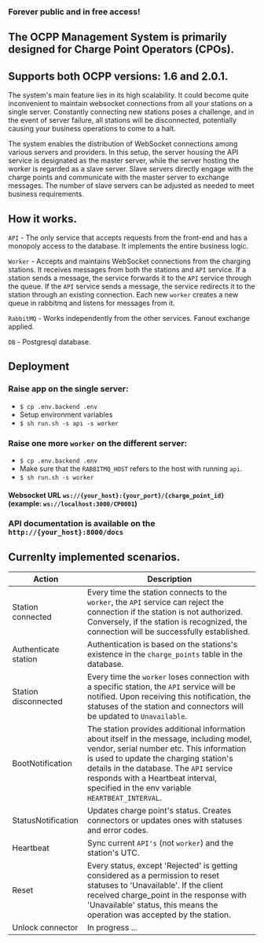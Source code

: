 ### Forever public and in free access!

The OCPP Management System is primarily designed for Charge Point Operators (CPOs).
----------
Supports both OCPP versions: 1.6 and 2.0.1.
----------

The system's main feature lies in its high scalability. It could become quite inconvenient to maintain websocket
connections from all your stations on a single server. Constantly connecting new stations poses a challenge,
and in the event of server failure, all stations will be disconnected,
potentially causing your business operations to come to a halt.

The system enables the distribution of WebSocket connections among various servers and providers. In this setup,
the server housing the API service is designated as the master server, while the server hosting the worker is
regarded as a slave server. Slave servers directly engage with the charge points and communicate with the
master server to exchange messages.
The number of slave servers can be adjusted as needed to meet business requirements.


How it works.
----------
`API` - The only service that accepts requests from the front-end and has a monopoly access
to the database. It implements the entire business logic.

`Worker` - Accepts and maintains WebSocket connections from the charging stations. It receives messages from both
the stations and `API` service. If a station sends a message, the service forwards it to the `API` service
through the queue. If the `API` service sends a message, the service redirects it to the station through an existing
connection. Each new `worker` creates a new queue in rabbitmq and listens for messages from it.

`RabbitMQ` - Works independently from the other services. Fanout exchange applied.

`DB` - Postgresql database.

Deployment
----------

### Raise app on the single server:

- ```$ cp .env.backend .env```
- Setup environment variables
- ```$ sh run.sh -s api -s worker```

### Raise one more `worker` on the different server:

- ```$ cp .env.backend .env```
- Make sure that the `RABBITMQ_HOST` refers to the host with running `api`.
- ```$ sh run.sh -s worker```

#### Websocket URL `ws://{your_host}:{your_port}/{charge_point_id}` (example: `ws://localhost:3000/CP0001`)

### API documentation is available on the `http://{your_host}:8000/docs`

Currenlty implemented scenarios.
--------

| Action             | Description                                                                                                                                                                                                                                                                                                       |
|--------------------|-------------------------------------------------------------------------------------------------------------------------------------------------------------------------------------------------------------------------------------------------------------------------------------------------------------------|
| Station connected  | Every time the station connects to the `worker`, the `API` service can reject the connection if the station is not authorized. Conversely, if the station is recognized, the connection will be successfully established.                                                                                         |
| Authenticate station | Authentication is based on the stations's existence in the `charge_points` table in the database.                                                                                                                                                                                                                 |
| Station disconnected | Every time the `worker` loses connection with a specific station, the `API` service will be notified. Upon receiving this notification, the statuses of the station and connectors will be updated to `Unavailable`.                                                                                              |
| BootNotification   | The station provides additional information about itself in the message, including model, vendor, serial number etc. This information is used to update the charging station's details in the database. The `API` service responds with a Heartbeat interval, specified in the env variable `HEARTBEAT_INTERVAL`. |
| StatusNotification | Updates charge point's status. Creates connectors or updates ones with statuses and error codes.                                                                                                                                                                                                                  |
| Heartbeat          | Sync current `API's` (not `worker`) and the station's UTC.                                                                                                                                                                                                                                                        |    
| Reset              | Every status, except 'Rejected' is getting considered as a permission to reset statuses to 'Unavailable'. If the client received charge_point in the response with 'Unavailable' status, this means the operation was accepted by the station.                                                                                                              |  
|   Unlock connector | In progress ...|



